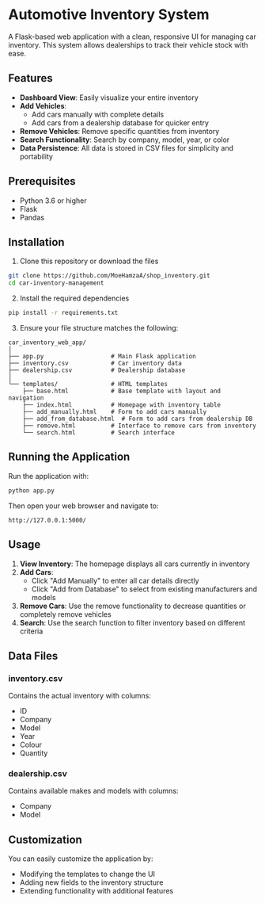 # Automotive Inventory System

A Flask-based web application with a clean, responsive UI for managing car inventory. This system allows dealerships to track their vehicle stock with ease.

## Features

- **Dashboard View**: Easily visualize your entire inventory
- **Add Vehicles**: 
  - Add cars manually with complete details
  - Add cars from a dealership database for quicker entry
- **Remove Vehicles**: Remove specific quantities from inventory
- **Search Functionality**: Search by company, model, year, or color
- **Data Persistence**: All data is stored in CSV files for simplicity and portability

## Prerequisites

- Python 3.6 or higher
- Flask
- Pandas

## Installation

1. Clone this repository or download the files
```bash
git clone https://github.com/MoeHamzaA/shop_inventory.git
cd car-inventory-management
```

2. Install the required dependencies
```bash
pip install -r requirements.txt

```

3. Ensure your file structure matches the following:
```
car_inventory_web_app/
│
├── app.py                   # Main Flask application
├── inventory.csv            # Car inventory data
├── dealership.csv           # Dealership database
│
└── templates/               # HTML templates
    ├── base.html            # Base template with layout and navigation
    ├── index.html           # Homepage with inventory table
    ├── add_manually.html    # Form to add cars manually
    ├── add_from_database.html  # Form to add cars from dealership DB
    ├── remove.html          # Interface to remove cars from inventory
    └── search.html          # Search interface
```

## Running the Application

Run the application with:
```bash
python app.py
```

Then open your web browser and navigate to:
```
http://127.0.0.1:5000/
```

## Usage

1. **View Inventory**: The homepage displays all cars currently in inventory
2. **Add Cars**:
   - Click "Add Manually" to enter all car details directly
   - Click "Add from Database" to select from existing manufacturers and models
3. **Remove Cars**: Use the remove functionality to decrease quantities or completely remove vehicles
4. **Search**: Use the search function to filter inventory based on different criteria

## Data Files

### inventory.csv
Contains the actual inventory with columns:
- ID
- Company
- Model
- Year
- Colour
- Quantity

### dealership.csv
Contains available makes and models with columns:
- Company
- Model

## Customization

You can easily customize the application by:
- Modifying the templates to change the UI
- Adding new fields to the inventory structure
- Extending functionality with additional features
